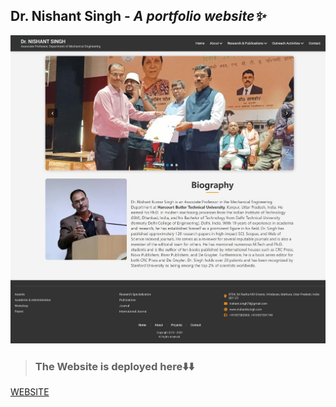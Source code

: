## Dr. Nishant Singh - *A portfolio website✨* 

![Nishant portofolio webpage](images/website-frontage.jpeg)

> ### The Website is deployed here⬇️⬇️
[WEBSITE](https://code-eater-piyush.github.io/nishant-portfolio/)